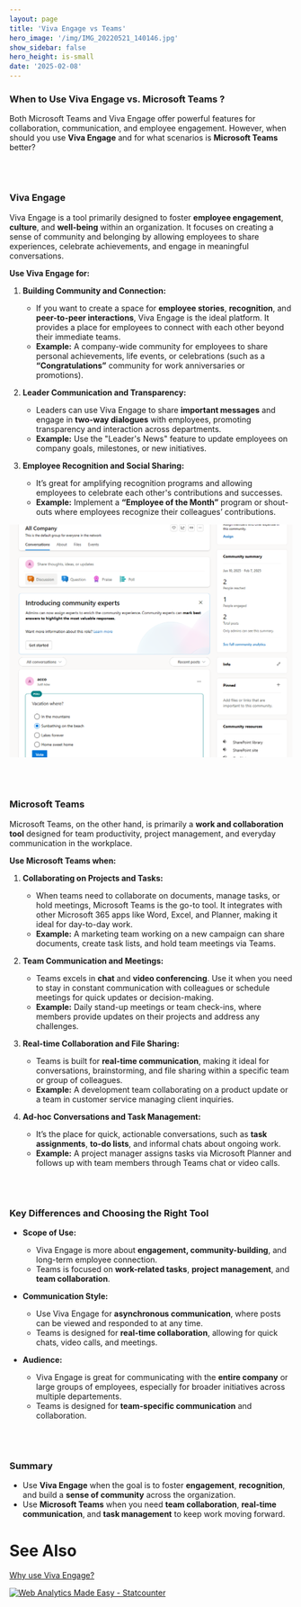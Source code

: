 ```yaml
---
layout: page
title: 'Viva Engage vs Teams'
hero_image: '/img/IMG_20220521_140146.jpg'
show_sidebar: false
hero_height: is-small
date: '2025-02-08'
---
```




### When to Use Viva Engage vs. Microsoft Teams ?

Both Microsoft Teams and Viva Engage offer powerful features for collaboration, communication, and employee engagement. However, when should you use **Viva Engage** and for what scenarios is **Microsoft Teams** better?

<br/><br/>

### Viva Engage

Viva Engage is a tool primarily designed to foster **employee engagement**, **culture**, and **well-being** within an organization. It focuses on creating a sense of community and belonging by allowing employees to share experiences, celebrate achievements, and engage in meaningful conversations.

**Use Viva Engage for:**

1. **Building Community and Connection:**
   - If you want to create a space for **employee stories**, **recognition**, and **peer-to-peer interactions**, Viva Engage is the ideal platform. It provides a place for employees to connect with each other beyond their immediate teams.
   - **Example:** A company-wide community for employees to share personal achievements, life events, or celebrations (such as a **“Congratulations”** community for work anniversaries or promotions).

2. **Leader Communication and Transparency:**
   - Leaders can use Viva Engage to share **important messages** and engage in **two-way dialogues** with employees, promoting transparency and interaction across departments.
   - **Example:** Use the "Leader's News" feature to update employees on company goals, milestones, or new initiatives.

3. **Employee Recognition and Social Sharing:**
   - It’s great for amplifying recognition programs and allowing employees to celebrate each other's contributions and successes. 
   - **Example:** Implement a **“Employee of the Month”** program or shout-outs where employees recognize their colleagues’ contributions.


<img src="/articles/img/VEwhy.png"><br/>



<br/><br/>

### Microsoft Teams

Microsoft Teams, on the other hand, is primarily a **work and collaboration tool** designed for team productivity, project management, and everyday communication in the workplace.

**Use Microsoft Teams when:**

1. **Collaborating on Projects and Tasks:**
   - When teams need to collaborate on documents, manage tasks, or hold meetings, Microsoft Teams is the go-to tool. It integrates with other Microsoft 365 apps like Word, Excel, and Planner, making it ideal for day-to-day work.
   - **Example:** A marketing team working on a new campaign can share documents, create task lists, and hold team meetings via Teams.

2. **Team Communication and Meetings:**
   - Teams excels in **chat** and **video conferencing**. Use it when you need to stay in constant communication with colleagues or schedule meetings for quick updates or decision-making.
   - **Example:** Daily stand-up meetings or team check-ins, where members provide updates on their projects and address any challenges.

3. **Real-time Collaboration and File Sharing:**
   - Teams is built for **real-time communication**, making it ideal for conversations, brainstorming, and file sharing within a specific team or group of colleagues.
   - **Example:** A development team collaborating on a product update or a team in customer service managing client inquiries.

4. **Ad-hoc Conversations and Task Management:**
   - It’s the place for quick, actionable conversations, such as **task assignments**, **to-do lists**, and informal chats about ongoing work.
   - **Example:** A project manager assigns tasks via Microsoft Planner and follows up with team members through Teams chat or video calls.


<br/><br/>

### Key Differences and Choosing the Right Tool

- **Scope of Use:**
  - Viva Engage is more about **engagement, community-building**, and long-term employee connection.
  - Teams is focused on **work-related tasks**, **project management**, and **team collaboration**.

- **Communication Style:**
  - Use Viva Engage for **asynchronous communication**, where posts can be viewed and responded to at any time.
  - Teams is designed for **real-time collaboration**, allowing for quick chats, video calls, and meetings.

- **Audience:**
  - Viva Engage is great for communicating with the **entire company** or large groups of employees, especially for broader initiatives across multiple departements.
  - Teams is designed for **team-specific communication** and collaboration.


<br/><br/>

### Summary
- Use **Viva Engage** when the goal is to foster **engagement**, **recognition**, and build a **sense of community** across the organization.
- Use **Microsoft Teams** when you need **team collaboration**, **real-time communication**, and **task management** to keep work moving forward.





# See Also

[Why use Viva Engage?](https://powershellscripts.github.io/articles/en/Viva/whyviva/)



<!-- Default Statcounter code for whyvivaplusteams
https://powershellscripts.github.io/articles/en/Viva/whyviva/
-->
<script type="text/javascript">
var sc_project=13085848; 
var sc_invisible=1; 
var sc_security="4c9b32e5"; 
var sc_client_storage="disabled"; 
</script>
<script type="text/javascript"
src="https://www.statcounter.com/counter/counter.js"
async></script>
<noscript><div class="statcounter"><a title="Web Analytics
Made Easy - Statcounter" href="https://statcounter.com/"
target="_blank"><img class="statcounter"
src="https://c.statcounter.com/13085848/0/4c9b32e5/1/"
alt="Web Analytics Made Easy - Statcounter"
referrerPolicy="no-referrer-when-downgrade"></a></div></noscript>
<!-- End of Statcounter Code -->